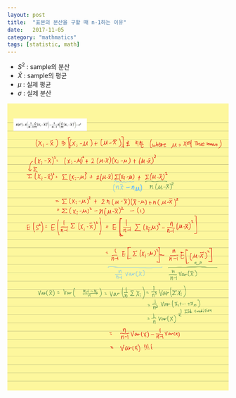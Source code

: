 ```yaml
---
layout: post
title:  "표본의 분산을 구할 때 n-1하는 이유"
date:   2017-11-05
category: "mathmatics"
tags: [statistic, math]
---
```


* $S^2$ : sample의 분산
* $\bar{X}$ : sample의 평균
* $\mu$ : 실제 평균
* $\sigma$ : 실제 분산

![proof](/resources/sample-variance-proof.png)